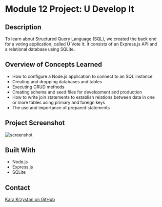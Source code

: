 # Module 12 Project: U Develop It

## Description
To learn about Structured Query Language (SQL), we created the back end for a voting application, called U Vote It. It consists of an Express.js API and a relational database using SQLite.

## Overview of Concepts Learned
* How to configure a Node.js application to connect to an SQL instance  
* Creating and dropping databases and tables  
* Executing CRUD methods  
* Creating schema and seed files for development and production  
* How to write join statements to establish relations between data in one or more tables using primary and foreign keys  
* The use and importance of prepared statements  

## Project Screenshot

![screenshot](https://github.com/kara-krzystan/u-develop-it/blob/feature/voters/screenshot.jpg)

## Built With
* Node.js
* Express.js
* SQLite

## Contact
[Kara Krzystan on GitHub](http://github.com/kara-krzystan)
